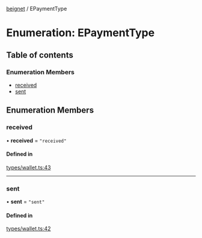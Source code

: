 [beignet](../README.md) / EPaymentType

# Enumeration: EPaymentType

## Table of contents

### Enumeration Members

- [received](EPaymentType.md#received)
- [sent](EPaymentType.md#sent)

## Enumeration Members

### received

• **received** = ``"received"``

#### Defined in

[types/wallet.ts:43](https://github.com/synonymdev/beignet/blob/583604f/src/types/wallet.ts#L43)

___

### sent

• **sent** = ``"sent"``

#### Defined in

[types/wallet.ts:42](https://github.com/synonymdev/beignet/blob/583604f/src/types/wallet.ts#L42)

